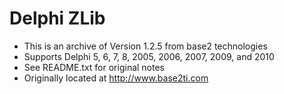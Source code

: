 # Delphi ZLib

* This is an archive of Version 1.2.5 from base2 technologies
* Supports Delphi 5, 6, 7, 8, 2005, 2006, 2007, 2009, and 2010
* See README.txt for original notes
* Originally located at http://www.base2ti.com
